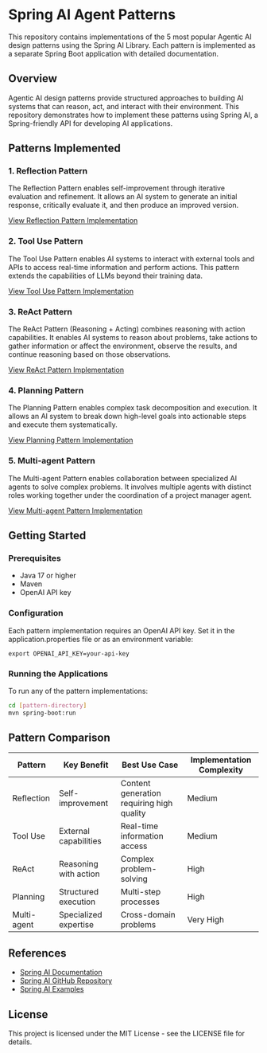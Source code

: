 # Spring AI Agent Patterns

This repository contains implementations of the 5 most popular Agentic AI design patterns using the Spring AI Library. Each pattern is implemented as a separate Spring Boot application with detailed documentation.

## Overview

Agentic AI design patterns provide structured approaches to building AI systems that can reason, act, and interact with their environment. This repository demonstrates how to implement these patterns using Spring AI, a Spring-friendly API for developing AI applications.

## Patterns Implemented

### 1. Reflection Pattern

The Reflection Pattern enables self-improvement through iterative evaluation and refinement. It allows an AI system to generate an initial response, critically evaluate it, and then produce an improved version.

[View Reflection Pattern Implementation](./reflection-pattern/)

### 2. Tool Use Pattern

The Tool Use Pattern enables AI systems to interact with external tools and APIs to access real-time information and perform actions. This pattern extends the capabilities of LLMs beyond their training data.

[View Tool Use Pattern Implementation](./tool-use-pattern/)

### 3. ReAct Pattern

The ReAct Pattern (Reasoning + Acting) combines reasoning with action capabilities. It enables AI systems to reason about problems, take actions to gather information or affect the environment, observe the results, and continue reasoning based on those observations.

[View ReAct Pattern Implementation](./react-pattern/)

### 4. Planning Pattern

The Planning Pattern enables complex task decomposition and execution. It allows an AI system to break down high-level goals into actionable steps and execute them systematically.

[View Planning Pattern Implementation](./planning-pattern/)

### 5. Multi-agent Pattern

The Multi-agent Pattern enables collaboration between specialized AI agents to solve complex problems. It involves multiple agents with distinct roles working together under the coordination of a project manager agent.

[View Multi-agent Pattern Implementation](./multi-agent-pattern/)

## Getting Started

### Prerequisites

- Java 17 or higher
- Maven
- OpenAI API key

### Configuration

Each pattern implementation requires an OpenAI API key. Set it in the application.properties file or as an environment variable:

```
export OPENAI_API_KEY=your-api-key
```

### Running the Applications

To run any of the pattern implementations:

```bash
cd [pattern-directory]
mvn spring-boot:run
```

## Pattern Comparison

| Pattern | Key Benefit | Best Use Case | Implementation Complexity |
|---------|-------------|---------------|---------------------------|
| Reflection | Self-improvement | Content generation requiring high quality | Medium |
| Tool Use | External capabilities | Real-time information access | Medium |
| ReAct | Reasoning with action | Complex problem-solving | High |
| Planning | Structured execution | Multi-step processes | High |
| Multi-agent | Specialized expertise | Cross-domain problems | Very High |

## References

- [Spring AI Documentation](https://docs.spring.io/spring-ai/reference/)
- [Spring AI GitHub Repository](https://github.com/spring-projects/spring-ai)
- [Spring AI Examples](https://github.com/spring-projects/spring-ai-examples)

## License

This project is licensed under the MIT License - see the LICENSE file for details.
